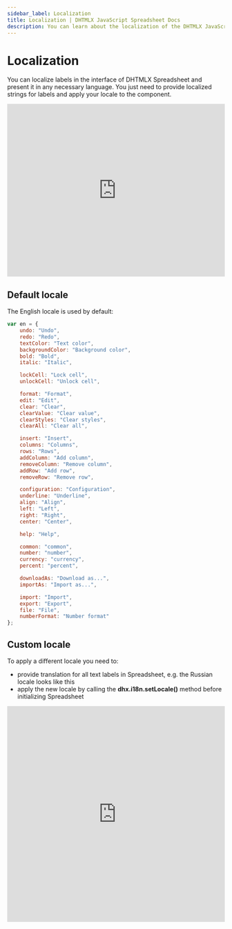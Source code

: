 ```yaml
---
sidebar_label: Localization
title: Localization | DHTMLX JavaScript Spreadsheet Docs
description: You can learn about the localization of the DHTMLX JavaScript Spreadsheet library in the documentation. Browse developer guides and API reference, try out code examples and live demos, and download a free 30-day evaluation version of DHTMLX Spreadsheet.
---
```


# Localization

You can localize labels in the interface of DHTMLX Spreadsheet and present it in any necessary language. You just need to provide localized strings for labels and apply your locale to the component.

<iframe src="https://snippet.dhtmlx.com/yn5hyyim?mode=mobile" frameborder="0" class="snippet_iframe" width="100%" height="400"></iframe>

## Default locale

The English locale is used by default:

~~~js
var en = {
	undo: "Undo",
	redo: "Redo",
	textColor: "Text color",
	backgroundColor: "Background color",
	bold: "Bold",
	italic: "Italic",

	lockCell: "Lock cell",
	unlockCell: "Unlock cell",

	format: "Format",
	edit: "Edit",
	clear: "Clear",
	clearValue: "Clear value",
	clearStyles: "Clear styles",
	clearAll: "Clear all",

	insert: "Insert",
	columns: "Columns",
	rows: "Rows",
	addColumn: "Add column",
	removeColumn: "Remove column",
	addRow: "Add row",
	removeRow: "Remove row",

	configuration: "Configuration",
	underline: "Underline",
	align: "Align",
	left: "Left",
	right: "Right",
	center: "Center",

	help: "Help",

	common: "common",
	number: "number",
	currency: "currency",
	percent: "percent",

	downloadAs: "Download as...",
	importAs: "Import as...",

	import: "Import",
	export: "Export",
	file: "File",
	numberFormat: "Number format"
};
~~~

## Custom locale

To apply a different locale you need to:

- provide translation for all text labels in Spreadsheet, e.g. the Russian locale looks like this
- apply the new locale by calling the **dhx.i18n.setLocale()** method before initializing Spreadsheet

<iframe src="https://snippet.dhtmlx.com/yn5hyyim?mode=js" frameborder="0" class="snippet_iframe" width="100%" height="500"></iframe>
